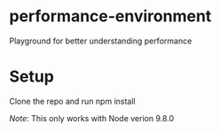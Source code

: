 # performance-environment
Playground for better understanding performance

# Setup
Clone the repo and run npm install

*Note*: This only works with Node verion 9.8.0
